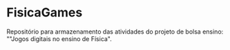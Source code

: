 # FisicaGames
Repositório para armazenamento das atividades do projeto de bolsa ensino: ""Jogos digitais no ensino de Física".
